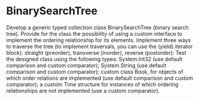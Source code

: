 # BinarySearchTree
Develop a generic typed collection class BinarySearchTree (binary search tree).
Provide for the class the possibility of using a custom interface to implement the ordering relationship for its elements.
Implement three ways to traverse the tree (to implement traversals, you can use the (yield) iterator block):
straight (preorder),
transverse (inorder),
reverse (postorder):
Test the designed class using the following types:
System.Int32 (use default comparison and custom comparator);
System.String (use default comparison and custom comparator);
custom class Book, for objects of which order relations are implemented (use default comparison and custom comparator);
a custom Time structure for instances of which ordering relationships are not implemented (use a custom comparator).
